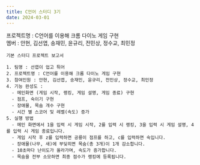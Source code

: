 ```yaml
---
title: C언어 스터디 3기
date: 2024-03-01
---
```


프로젝트명 : C언어를 이용해 크롬 다이노 게임 구현<br>
멤버 : 안현, 김선엽, 송재민, 윤규리, 전민상, 정수교, 최민정<br>

<!--more-->
```
기본 스터디 프로젝트 보고서

1. 팀명 : 선엽이 업고 튀어
2. 프로젝트명 : C언어를 이용해 크롬 다이노 게임 구현
3. 참여인원 : 안현, 김선엽, 송재민, 윤규리, 전민상, 정수교, 최민정
4. 기능 완성도 :
  - 메인화면 (게임 시작, 랭킹, 게임 설명, 게임 종료) 구현
  - 점프, 숙이기 구현
  - 장애물, 목숨 개수 구현
  - 시간 별 스코어 및 레벨(속도) 증가
5. 실행 방법
  - 메인 화면에서 1을 입력 시 게임 시작, 2를 입력 시 랭킹, 3을 입력 시 게임 설명, 4를 입력 시 게임 종료입니다.
  - 게임 시작 후 z를 입력하면 공룡이 점프를 하고, c를 입력하면 숙입니다.
  - 장애물(나무, 새)에 부딪히면 목숨(총 3개)이 1개 감소합니다.
  - 10초마다 난이도가 올라가며, 속도가 증가합니다.
  - 목숨을 전부 소모하면 최종 점수가 랭킹에 등록됩니다.
```